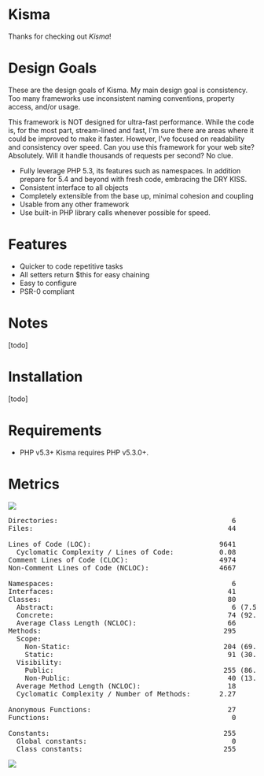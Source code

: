 Kisma
===============================
Thanks for checking out *Kisma*!

Design Goals
============

These are the design goals of Kisma. My main design goal is consistency. Too many frameworks use inconsistent naming conventions, property access, and/or usage.

This framework is NOT designed for ultra-fast performance. While the code is, for the most part, stream-lined and fast, I'm sure there are areas where it could be improved to make it faster. However, I've focused on readability and consistency over speed. Can you use this framework for your web site? Absolutely. Will it handle thousands of requests per second? No clue.

* Fully leverage PHP 5.3, its features such as namespaces. In addition prepare for 5.4 and beyond with fresh code, embracing the DRY KISS.
* Consistent interface to all objects
* Completely extensible from the base up, minimal cohesion and coupling
* Usable from any other framework
* Use built-in PHP library calls whenever possible for speed.

Features
========

* Quicker to code repetitive tasks
* All setters return $this for easy chaining
* Easy to configure
* PSR-0 compliant

Notes
=====
[todo]

Installation
============
[todo]

Requirements
============
* PHP v5.3+
 Kisma requires PHP v5.3.0+.

Metrics
==============

![](https://github.com/Pogostick/Kisma/raw/master/assets/jdepend.png) 


<pre>
Directories:                                          6
Files:                                               44

Lines of Code (LOC):                               9641
  Cyclomatic Complexity / Lines of Code:           0.08
Comment Lines of Code (CLOC):                      4974
Non-Comment Lines of Code (NCLOC):                 4667

Namespaces:                                           6
Interfaces:                                          41
Classes:                                             80
  Abstract:                                           6 (7.50%)
  Concrete:                                          74 (92.50%)
  Average Class Length (NCLOC):                      66
Methods:                                            295
  Scope:
    Non-Static:                                     204 (69.15%)
    Static:                                          91 (30.85%)
  Visibility:
    Public:                                         255 (86.44%)
    Non-Public:                                      40 (13.56%)
  Average Method Length (NCLOC):                     18
  Cyclomatic Complexity / Number of Methods:       2.27

Anonymous Functions:                                 27
Functions:                                            0

Constants:                                          255
  Global constants:                                   0
  Class constants:                                  255
</pre>

![](https://github.com/Pogostick/Kisma/raw/master/assets/pyramid.png) 
